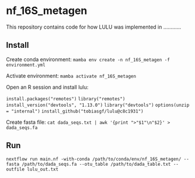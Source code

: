 # nf_16S_metagen

This repository contains code for how LULU was implemented in ............

## Install
Create conda environment:
`mamba env create -n nf_16S_metagen -f environment.yml`

Activate environment:
`mamba activate nf_16S_metagen`

Open an R session and install lulu:

`install.packages("remotes")`
`library("remotes")`
`install_version("devtools", "1.13.0")`
`library("devtools")`
`options(unzip = "internal")`
`install_github("tobiasgf/lulu@c8c1931")`

Create fasta file:
`cat dada_seqs.txt | awk '{print ">"$1"\n"$2}' > dada_seqs.fa`

## Run

`nextflow run main.nf -with-conda /path/to/conda/env/nf_16S_metagen/ --fasta /path/to/dada_seqs.fa
--otu_table /path/to/dada_table.txt --outfile lulu_out.txt`
